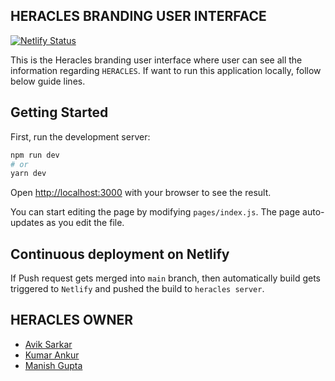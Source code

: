 ## HERACLES BRANDING USER INTERFACE

[![Netlify Status](https://api.netlify.com/api/v1/badges/39a40ba2-ae4b-414f-b3b3-8792b7a0741c/deploy-status)](https://app.netlify.com/sites/heracles-branding/deploys)

This is the Heracles branding user interface where user can see all the information regarding `HERACLES`.
If want to run this application locally, follow below guide lines.

## Getting Started

First, run the development server:

```bash
npm run dev
# or
yarn dev
```

Open [http://localhost:3000](http://localhost:3000) with your browser to see the result.

You can start editing the page by modifying `pages/index.js`. The page auto-updates as you edit the file.

## Continuous deployment on Netlify

If Push request gets merged into `main` branch, then automatically build gets triggered to `Netlify` and pushed the build to `heracles server`.

## HERACLES OWNER

- [Avik Sarkar](https://github.com/Avik32223)
- [Kumar Ankur](https://github.com/Kumar-Ankur)
- [Manish Gupta](https://github.com/manigupta50)
